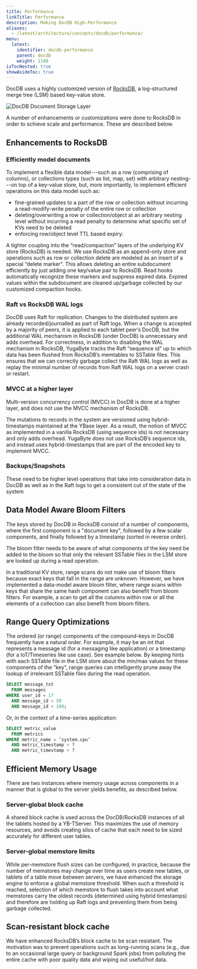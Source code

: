 ```yaml
---
title: Performance
linkTitle: Performance
description: Making DocDB High-Performance
aliases:
  - /latest/architecture/concepts/docdb/performance/
menu:
  latest:
    identifier: docdb-performance
    parent: docdb
    weight: 1148
isTocNested: true
showAsideToc: true
---
```


DocDB uses a highly customized version of [RocksDB](http://rocksdb.org/), a log-structured merge tree (LSM) based key-value store.

![DocDB Document Storage Layer](/images/architecture/docdb-rocksdb.png)

A number of enhancements or customizations were done to RocksDB in order to schieve scale and performance. These are described below.

## Enhancements to RocksDB

### Efficiently model documents

To implement a flexible data
model---such as a row (comprising of columns), or collections types (such as list, map, set) with
arbitrary nesting---on top of a key-value store, but, more importantly, to implement efficient
operations on this data model such as:

* fine-grained updates to a part of the row or collection without incurring a read-modify-write
  penalty of the entire row or collection
* deleting/overwriting a row or collection/object at an arbitrary nesting level without incurring a
  read penalty to determine what specific set of KVs need to be deleted
* enforcing row/object level TTL based expiry:
  
A tighter coupling into the “read/compaction” layers of the underlying KV store (RocksDB) is needed.
We use RocksDB as an append-only store and operations such as row or collection delete are modeled
as an insert of a special “delete marker”.  This allows deleting an entire subdocument efficiently
by just adding one key/value pair to RocksDB. Read hooks automatically recognize these markers and
suppress expired data. Expired values within the subdocument are cleaned up/garbage collected by our
customized compaction hooks.


### Raft vs RocksDB WAL logs

DocDB uses Raft for replication. Changes to the distributed system are already recorded/journalled as part of Raft logs. When a change is accepted by a majority of peers, it is applied to each tablet peer’s DocDB, but the additional WAL mechanism in RocksDB (under DocDB) is unnecessary and adds overhead.
For correctness, in addition to disabling the WAL mechanism in RocksDB, YugaByte tracks the Raft
“sequence id” up to which data has been flushed from RocksDB’s memtables to SSTable files. This
ensures that we can correctly garbage collect the Raft WAL logs as well as replay the minimal number
of records from Raft WAL logs on a server crash or restart.

### MVCC at a higher layer 

Multi-version concurrency control (MVCC) in DocDB is done at a higher layer, and does not use the MVCC mechanism of RocksDB.

The mutations to records in the
system are versioned using hybrid-timestamps maintained at the YBase layer. As a result, the notion
of MVCC as implemented in a vanilla RocksDB (using sequence ids) is not necessary and only adds
overhead. YugaByte does not use RocksDB’s sequence ids, and instead uses hybrid-timestamps that are
part of the encoded key to implement MVCC.

### Backups/Snapshots
These need to be higher level operations that take into consideration data in
  DocDB as well as in the Raft logs to get a consistent cut of the state of the system


## Data Model Aware Bloom Filters

The keys stored by DocDB in RocksDB consist of a number of components, where the first component is a "document key", followed by a few scalar components, and finally followed by a timestamp (sorted in reverse order).

The bloom filter needs to be aware of what components of the key need be added to the bloom so that only the relevant SSTable files in the LSM store are looked up during a read operation.

In a traditional KV store, range scans do not make use of bloom filters because exact keys that fall in the range are unknown. However, we have implemented a data-model aware bloom filter, where range scans within keys that share the same hash component can also benefit from bloom filters. For example, a scan to get all the columns within row or all the elements of a collection can also benefit from bloom filters.

## Range Query Optimizations

 The ordered (or range) components of the compound-keys in DocDB frequently have a natural order. For example, it may be an int that represents a message id (for a messaging like application) or a timestamp (for a IoT/Timeseries like use case). See example below. By keeping hints with each SSTable file in the LSM store about the min/max values for these components of the “key”, range queries can intelligently prune away the lookup of irrelevant SSTable files during the read operation.

```sql
SELECT message_txt
  FROM messages
WHERE user_id = 17
  AND message_id > 50
  AND message_id < 100;
```

Or, in the context of a time-series application:
```sql
SELECT metric_value
  FROM metrics
WHERE metric_name = ’system.cpu’
  AND metric_timestamp < ?
  AND metric_timestamp > ?
```

## Efficient Memory Usage

There are two instances where memory usage across components in a manner that is global to the server yields benefits, as described below.


### Server-global block cache

A shared block cache is used across the
DocDB/RocksDB instances of all the tablets hosted by a YB-TServer. This maximizes the use of memory
resources, and avoids creating silos of cache that each need to be sized accurately for different
user tables.

### Server-global memstore limits

While per-memstore flush sizes can be
configured, in practice, because the number of memstores may change over time as users create new
tables, or tablets of a table move between servers, we have enhanced the storage engine to enforce a
global memstore threshold. When such a threshold is reached, selection of which memstore to flush
takes into account what memstores carry the oldest records (determined using hybrid timestamps) and
therefore are holding up Raft logs and preventing them from being garbage collected.

## Scan-resistant block cache

We have enhanced RocksDB’s block cache to be scan resistant. The motivation was to prevent operations such as long-running scans (e.g., due to an occasional large query or background Spark jobs) from polluting the entire cache with poor quality data and wiping out useful/hot data.


